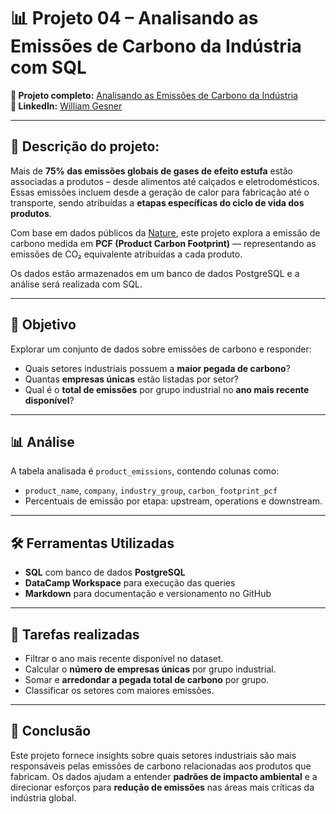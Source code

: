 # 📊 Projeto 04 – Analisando as Emissões de Carbono da Indústria com SQL

**🔗 Projeto completo:** [Analisando as Emissões de Carbono da Indústria](https://www.datacamp.com/datalab/w/d75d33c6-b838-4b79-b6b3-a01ebeb3a27e/edit)  
**👤 LinkedIn:** [William Gesner](https://www.linkedin.com/in/william-gesner/)

---
## 🧠 Descrição do projeto:

Mais de **75% das emissões globais de gases de efeito estufa** estão associadas a produtos – desde alimentos até calçados e eletrodomésticos. Essas emissões incluem desde a geração de calor para fabricação até o transporte, sendo atribuídas a **etapas específicas do ciclo de vida dos produtos**.

Com base em dados públicos da [Nature](https://www.nature.com/articles/s41597-022-01178-9), este projeto explora a emissão de carbono medida em **PCF (Product Carbon Footprint)** — representando as emissões de CO₂ equivalente atribuídas a cada produto.  

Os dados estão armazenados em um banco de dados PostgreSQL e a análise será realizada com SQL.

---

## 🎯 Objetivo

Explorar um conjunto de dados sobre emissões de carbono e responder:

- Quais setores industriais possuem a **maior pegada de carbono**?
- Quantas **empresas únicas** estão listadas por setor?
- Qual é o **total de emissões** por grupo industrial no **ano mais recente disponível**?

---

## 📊 Análise

A tabela analisada é `product_emissions`, contendo colunas como:

- `product_name`, `company`, `industry_group`, `carbon_footprint_pcf`
- Percentuais de emissão por etapa: upstream, operations e downstream.

---

## 🛠️ Ferramentas Utilizadas

- **SQL** com banco de dados **PostgreSQL**
- **DataCamp Workspace** para execução das queries
- **Markdown** para documentação e versionamento no GitHub

---

## 🧩 Tarefas realizadas

- Filtrar o ano mais recente disponível no dataset.
- Calcular o **número de empresas únicas** por grupo industrial.
- Somar e **arredondar a pegada total de carbono** por grupo.
- Classificar os setores com maiores emissões.

---

## 📌 Conclusão

Este projeto fornece insights sobre quais setores industriais são mais responsáveis pelas emissões de carbono relacionadas aos produtos que fabricam. Os dados ajudam a entender **padrões de impacto ambiental** e a direcionar esforços para **redução de emissões** nas áreas mais críticas da indústria global.
